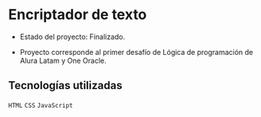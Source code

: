<h1>Encriptador de texto</h1>

- Estado del proyecto: Finalizado. 

- Proyecto corresponde al primer desafío de Lógica de programación de Alura Latam y One Oracle. 
<h2>Tecnologías utilizadas</h2>

```HTML``` ```CSS``` ```JavaScript```

